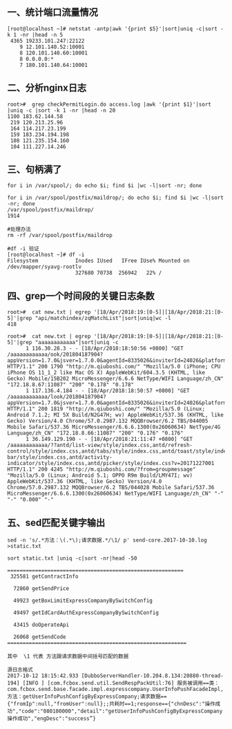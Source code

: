 ## 一、统计端口流量情况    
       
    [root@localhost ~]# netstat -antp|awk '{print $5}'|sort|uniq -c|sort -k 1 -nr |head -n 5 
     4365 19233.101.247:22122
        9 12.101.140.52:10001
        8 120.101.140.60:10001
        8 0.0.0.0:*
        7 180.101.140.64:10001

## 二、分析nginx日志

    root>#  grep checkPermitLogin.do access.log |awk '{print $1}'|sort |uniq -c |sort -k 1 -nr |head -n 20
    1100 183.62.144.58
     219 120.213.25.96
     164 114.217.23.199
     159 183.234.194.198
     108 121.235.154.160
     104 111.227.14.246

## 三、句柄满了

    for i in /var/spool/; do echo $i; find $i |wc -l|sort -nr; done   

    for i in /var/spool/postfix/maildrop/; do echo $i; find $i |wc -l|sort -nr; done   
    /var/spool/postfix/maildrop/
    1914
    
    #处理办法
    rm -rf /var/spool/postfix/maildrop
    
    #df -i 验证
    [root@localhost ~]# df -i
    Filesystem            Inodes IUsed   IFree IUse% Mounted on
    /dev/mapper/syavg-rootlv
                          327680 70738  256942   22% /

## 四、grep一个时间段的关键日志条数
```
root>#  cat new.txt | egrep '[18/Apr/2018:19:[0-5]|[18/Apr/2018:21:[0-5]'|grep "api/matchindex/zqMatchList"|sort|uniq|wc -l
418

root>#  cat new.txt | egrep '[18/Apr/2018:19:[0-5]|[18/Apr/2018:21:[0-5]'|grep "aaaaaaaaaaaa"|sort|uniq -c
      1 116.30.28.3 - - [18/Apr/2018:18:50:56 +0800] "GET /aaaaaaaaaaaa/ook/201804187904?appVersion=1.7.0&jsver=1.7.0.0&agentId=8335026&inviterId=24026&platform=wap&version= HTTP/1.1" 200 1790 "http://m.qiuboshi.com/" "Mozilla/5.0 (iPhone; CPU iPhone OS 11_1_2 like Mac OS X) AppleWebKit/604.3.5 (KHTML, like Gecko) Mobile/15B202 MicroMessenger/6.6.6 NetType/WIFI Language/zh_CN" "172.18.8.67:11087" "200" "0.178" "0.178"
      1 117.136.4.184 - - [18/Apr/2018:18:50:57 +0800] "GET /aaaaaaaaaaaa/look/201804187904?appVersion=1.7.0&jsver=1.7.0.0&agentId=8335026&inviterId=24026&platform=wap&version= HTTP/1.1" 200 1819 "http://m.qiuboshi.com/" "Mozilla/5.0 (Linux; Android 7.1.2; MI 5X Build/N2G47H; wv) AppleWebKit/537.36 (KHTML, like Gecko) Version/4.0 Chrome/57.0.2987.132 MQQBrowser/6.2 TBS/044005 Mobile Safari/537.36 MicroMessenger/6.6.6.1300(0x26060634) NetType/4G Language/zh_CN" "172.18.8.66:11087" "200" "0.176" "0.176"
      1 36.149.129.190 - - [18/Apr/2018:21:11:47 +0800] "GET /aaaaaaaaaaaa/??antd/list-view/style/index.css,antd/refresh-control/style/index.css,antd/tabs/style/index.css,antd/toast/style/index.css,antd/modal/style/index.css,antd/tab-bar/style/index.css,antd/activity-indicator/style/index.css,antd/picker/style/index.css?v=20171227001 HTTP/1.1" 200 4245 "http://m.qiuboshi.com/?from=groupmessage" "Mozilla/5.0 (Linux; Android 5.1; OPPO R9m Build/LMY47I; wv) AppleWebKit/537.36 (KHTML, like Gecko) Version/4.0 Chrome/57.0.2987.132 MQQBrowser/6.2 TBS/044028 Mobile Safari/537.36 MicroMessenger/6.6.6.1300(0x26060634) NetType/WIFI Language/zh_CN" "-" "-" "0.000" "-"
```

## 五、sed匹配关键字输出
```
sed -n 's/.*方法：\(.*\);请求数据.*/\1/ p' send-core.2017-10-10.log >static.txt

sort static.txt |uniq -c|sort -nr|head -50

=========================================================
 325581 getContractInfo

  72860 getSendPrice

  49923 getBoxLimitExpressCompanyBySwitchConfig

  49497 getIdCardAuthExpressCompanyBySwitchConfig

  43415 doOperateApi

  26068 getSendCode
==========================================================

其中  \1 代表 方法跟请求数据中间括号匹配的数据

源日志格式
2017-10-12 18:15:42.933 [DubboServerHandler-10.204.8.134:20880-thread-194] [INFO ] [com.fcbox.send.util.SendRespPackUtil:76] 服务被调用==类：com.fcbox.send.base.facade.impl.expresscompany.UserInfoPushFacadeImpl,方法：getUserInfoPushConfigByExpressCompany;请求数据=={"fromIp":null,"fromUser":null};;共耗时==1;response=={"chnDesc":"操作成功","code":"080100000","detail":"getUserInfoPushConfigByExpressCompany操作成功","engDesc":"success”}

```

